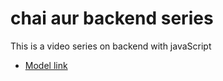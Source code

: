 # chai aur backend series

This is a video series on backend with javaScript
- [Model link](https://app.eraser.io/workspace/wZXCpudNTqR0xqusZ9uQ?origin=share)